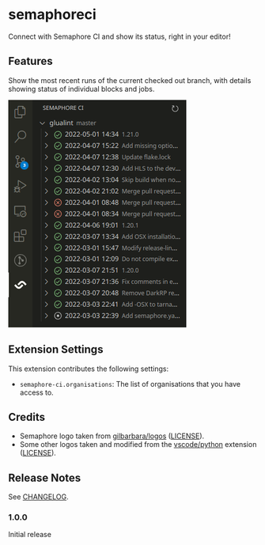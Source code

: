 # semaphoreci

Connect with Semaphore CI and show its status, right in your editor!

## Features

Show the most recent runs of the current checked out branch, with details showing status of individual blocks and jobs.

![Semaphore main view](./images/semaphore-ci-view.png)

## Extension Settings

This extension contributes the following settings:

* `semaphore-ci.organisations`: The list of organisations that you have access to.

## Credits

* Semaphore logo taken from [gilbarbara/logos](https://github.com/gilbarbara/logos) ([LICENSE](https://github.com/gilbarbara/logos/blob/40f3135/LICENSE.txt)).
* Some other logos taken and modified from the [vscode/python](https://github.com/microsoft/vscode-python) extension ([LICENSE](https://github.com/microsoft/vscode-python/blob/1187381/LICENSE)).

## Release Notes

See [CHANGELOG](./CHANGELOG.md).

### 1.0.0

Initial release
